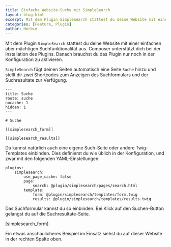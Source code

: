```yaml
---
title: Einfache Website-Suche mit SimpleSearch
layout: blog.html
excerpt: Mit dem Plugin SimpleSearch stattest du deine Website mit einer einfachen aber mächtigen Suchfunktionalität aus.
categories: [Feature, Plugin]
author: Herbie
---
```


Mit dem Plugin `SimpleSearch` stattest du deine Website mit einer einfachen aber mächtigen Suchfunktionalität aus. 
Composer unterstützt dich bei der Installation des Plugins. Danach brauchst du das Plugin nur noch in der Konfiguration
zu aktivieren.
 
`SimpleSearch` fügt deinen Seiten automatisch eine Seite `Suche` hinzu und stellt dir zwei Shortcodes zum Anzeigen
des Suchformulars und der Suchresultate zur Verfügung. 

    ---
    title: Suche
    route: suche
    nocache: 1
    hidden: 1
    ---
    
    # Suche

    [[simplesearch_form]]
    
    [[simplesearch_results]]
    
Du kannst natürlich auch eine eigene Such-Seite oder andere Twig-Templates einbinden. Dies definierst du wie üblich
in der Konfiguration, und zwar mit den folgenden YAML-Einstellungen:

    plugins:
        simplesearch:
            use_page_cache: false
            page:
                search: @plugin/simplesearch/pages/search.html
            template:
                form: @plugin/simplesearch/templates/form.twig
                results: @plugin/simplesearch/templates/results.twig


Das Suchformular kannst du so einbinden. Bei Klick auf den Suchen-Button gelangst du auf die Suchresultate-Seite.

[simplesearch_form]

Ein etwas anschaulicheres Beispiel im Einsatz siehst du auf dieser Website in der rechten Spalte oben.
